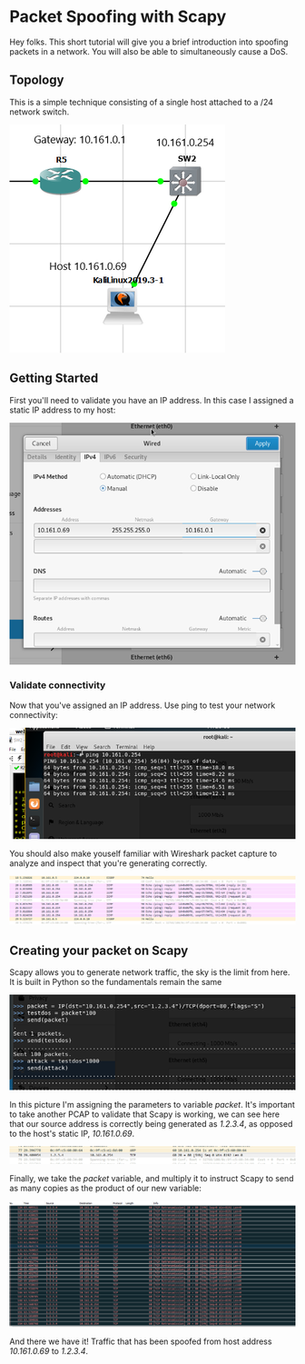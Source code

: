 # Packet Spoofing with Scapy

Hey folks. This short tutorial will give you a brief introduction into spoofing packets in a network. You will also be able to simultaneously cause a DoS.

## Topology

This is a simple technique consisting of a single host attached to a /24 network switch.

![Packet Spoofing Lab](https://github.com/gil-ryan/grs-networking-public/blob/master/img/topo.PNG)

## Getting Started

First you'll need to validate you have an IP address. In this case I assigned a static IP address to my host:

![IP Address Assignment](https://github.com/gil-ryan/grs-networking-public/blob/master/img/static-assign.PNG)

### Validate connectivity

Now that you've assigned an IP address. Use ping to test your network connectivity:

![Ping test](https://github.com/gil-ryan/grs-networking-public/blob/master/img/ping-switch.PNG)

You should also make youself familiar with Wireshark packet capture to analyze and inspect that you're generating correctly.

![Wireshark Capture of Host-Switch ICMP](https://github.com/gil-ryan/grs-networking-public/blob/master/img/wireshark-capture.PNG)

## Creating your packet on Scapy

Scapy allows you to generate network traffic, the sky is the limit from here. It is built in Python so the fundamentals remain the same

![Scapy Commands](https://github.com/gil-ryan/grs-networking-public/blob/master/img/scapy-atk.PNG)

In this picture I'm assigning the parameters to variable _packet_. It's important to take another PCAP to validate that Scapy is working, we can see here that our source address is correctly being generated as _1.2.3.4_, as opposed to the host's static IP, _10.161.0.69_.

![Validate the spoofed traffic](https://github.com/gil-ryan/grs-networking-public/blob/master/img/spoofed-packet.PNG)

Finally, we take the _packet_ variable, and multiply it to instruct Scapy to send as many copies as the product of our new variable:

![Test DoS Attack](https://github.com/gil-ryan/grs-networking-public/blob/master/img/testdos.PNG)

And there we have it! Traffic that has been spoofed from host address _10.161.0.69_ to _1.2.3.4_.
